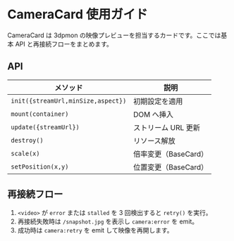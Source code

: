 # CameraCard 使用ガイド

CameraCard は 3dpmon の映像プレビューを担当するカードです。ここでは基本 API と再接続フローをまとめます。

## API
| メソッド | 説明 |
|----------|------|
| `init({streamUrl,minSize,aspect})` | 初期設定を適用 |
| `mount(container)` | DOM へ挿入 |
| `update({streamUrl})` | ストリーム URL 更新 |
| `destroy()` | リソース解放 |
| `scale(x)` | 倍率変更（BaseCard） |
| `setPosition(x,y)` | 位置変更（BaseCard） |

## 再接続フロー
1. `<video>` が `error` または `stalled` を 3 回検出すると `retry()` を実行。
2. 再接続失敗時は `/snapshot.jpg` を表示し `camera:error` を emit。
3. 成功時は `camera:retry` を emit して映像を再開します。
